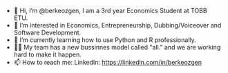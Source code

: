 - 👋 Hi, I’m @berkeozgen, I am a 3rd year Economics Student at TOBB ETU.
- 👀 I’m interested in Economics, Entrepreneurship, Dubbing/Voiceover and Software Development.
- 🌱 I’m currently learning how to use Python and R professionally.
- 🐱‍🏍 My team has a new bussinnes model called "all." and we are working hard to make it happen.
- 📫 How to reach me: LinkedIn: https://linkedin.com/in/berkeozgen
